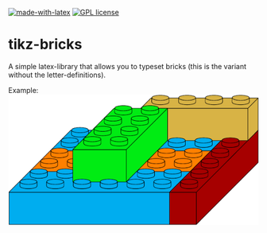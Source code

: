 [![made-with-latex](https://img.shields.io/badge/Made%20with-LaTeX-1f425f.svg)](https://www.latex-project.org/) [![GPL license](https://img.shields.io/badge/License-GPL-blue.svg)](http://perso.crans.org/besson/LICENSE.html) 

# tikz-bricks

A simple latex-library that allows you to typeset bricks (this is the variant without the letter-definitions).

Example:
![example.png](example.png)
